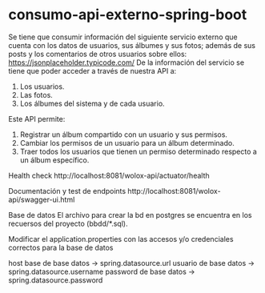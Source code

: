 # consumo-api-externo-spring-boot
Se tiene que consumir información del siguiente servicio externo que cuenta con los datos de usuarios, sus álbumes y sus fotos; además de sus posts y 
los comentarios de otros usuarios sobre ellos: https://jsonplaceholder.typicode.com/ De la información del servicio se tiene que poder acceder a través de nuestra API a:
1. Los usuarios.
2. Las fotos.
3. Los álbumes del sistema y de cada usuario.

Este API permite:
1. Registrar un álbum compartido con un usuario y sus permisos.
2. Cambiar los permisos de un usuario para un álbum determinado.
3. Traer todos los usuarios que tienen un permiso determinado respecto a un
álbum específico.

Health check
http://localhost:8081/wolox-api/actuator/health

Documentación y test de endpoints
http://localhost:8081/wolox-api/swagger-ui.html

Base de datos
El archivo para crear la bd en postgres se encuentra en los recuersos del proyecto (bbdd/*.sql).

Modificar el application.properties con las accesos y/o credenciales correctos para la base de datos

host base de base datos -> spring.datasource.url
usuario   de base datos -> spring.datasource.username
password  de base datos -> spring.datasource.password
